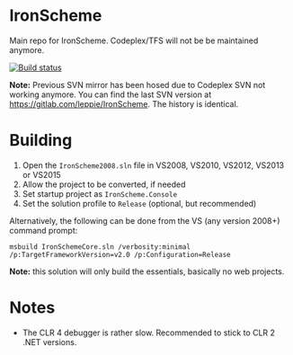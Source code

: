 IronScheme
==========

Main repo for IronScheme. Codeplex/TFS will not be be maintained anymore.

[![Build status](https://ci.appveyor.com/api/projects/status/ebc9krwxtg59x0am?svg=true)](https://ci.appveyor.com/project/leppie/ironscheme)

**Note:** Previous SVN mirror has been hosed due to Codeplex SVN not working anymore. You can find the last SVN version at https://gitlab.com/leppie/IronScheme. The history is identical.

Building
========

1. Open the `IronScheme2008.sln` file in VS2008, VS2010, VS2012, VS2013 or VS2015
2. Allow the project to be converted, if needed
3. Set startup project as `IronScheme.Console`
4. Set the solution profile to `Release` (optional, but recommended)

Alternatively, the following can be done from the VS (any version 2008+) command prompt:
```
msbuild IronSchemeCore.sln /verbosity:minimal /p:TargetFrameworkVersion=v2.0 /p:Configuration=Release
```
**Note:** this solution will only build the essentials, basically no web projects.

Notes
=====

- The CLR 4 debugger is rather slow. Recommended to stick to CLR 2 .NET versions.


